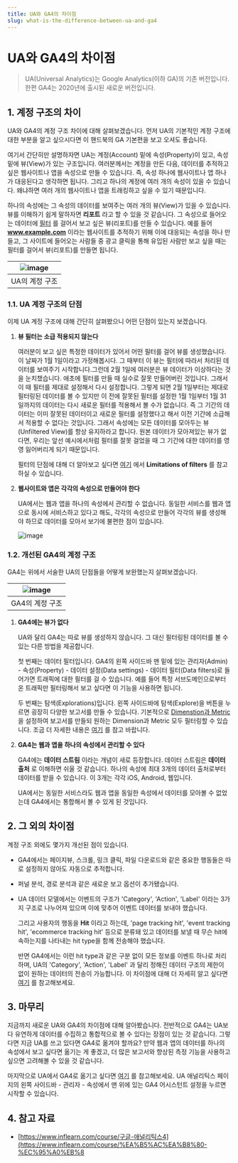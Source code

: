 ```yaml
---
title: UA와 GA4의 차이점
slug: what-is-the-difference-between-ua-and-ga4
---
```


# UA와 GA4의 차이점

> UA(Universal Analytics)는 Google Analytics(이하 GA)의 기존 버전입니다. 한편 GA4는 2020년에 출시된 새로운 버전입니다.

## 1. 계정 구조의 차이

UA와 GA4의 계정 구조 차이에 대해 살펴보겠습니다. 먼저 UA의 기본적인 계정 구조에 대한 부분을 알고 싶으시다면 이 핸드북의 GA 기본편을 보고 오셔도 좋습니다.

여기서 간단히만 설명하자면 UA는 계정(Account) 밑에 속성(Property)이 있고, 속성 밑에 뷰(View)가 있는 구조입니다. 여러분께서는 계정을 만든 다음, 데이터를 추적하고 싶은 웹사이트나 앱을 속성으로 만들 수 있습니다. 즉, 속성 하나에 웹사이트나 앱 하나가 대응된다고 생각하면 됩니다. 그리고 하나의 계정에 여러 개의 속성이 있을 수 있습니다. 왜냐하면 여러 개의 웹사이트나 앱을 트래킹하고 싶을 수 있기 때문입니다.

하나의 속성에는 그 속성의 데이터를 보여주는 여러 개의 뷰(View)가 있을 수 있습니다. 뷰를 이해하기 쉽게 말하자면 **리포트** 라고 할 수 있을 것 같습니다. 그 속성으로 들어오는 데이터에 [필터](https://support.google.com/analytics/topic/1032939) 를 걸어서 보고 싶은 뷰(리포트)를 만들 수 있습니다. 예를 들어 **www.example.com** 이라는 웹사이트를 추적하기 위해 이에 대응되는 속성을 하나 만들고, 그 사이트에 들어오는 사람들 중 광고 클릭을 통해 유입된 사람만 보고 싶을 때는 필터를 걸어서 뷰(리포트)를 만들면 됩니다.

| ![image](https://user-images.githubusercontent.com/46309894/131212192-c486ee48-f2b0-411b-9180-728d7d6b8b5f.png) |
| :-------------------------------------------------------------------------------------------------------------: |
|                                                 UA의 계정 구조                                                  |

### 1.1. UA 계정 구조의 단점

이제 UA 계정 구조에 대해 간단히 살펴봤으니 어떤 단점이 있는지 보겠습니다.

1. **뷰 필터는 소급 적용되지 않는다**

   여러분이 보고 싶은 특정한 데이터가 있어서 어떤 필터를 걸어 뷰를 생성했습니다. 이 날짜가 1월 1일이라고 가정해봅시다. 그 때부터 이 뷰는 필터에 따라서 처리된 데이터를 보여주기 시작합니다.그런데 2월 1일에 여러분은 뷰 데이터가 이상하다는 것을 눈치챘습니다. 애초에 필터를 만들 때 실수로 잘못 만들어버린 것입니다. 그래서 이 때 필터를 제대로 설정해서 다시 설정합니다. 그렇게 되면 2월 1일부터는 제대로 필터링된 데이터를 볼 수 있지만 이 전에 잘못된 필터를 설정한 1월 1일부터 1월 31일까지의 데이터는 다시 새로운 필터를 적용해서 볼 수가 없습니다. 즉 그 기간의 데이터는 이미 잘못된 데이터이고 새로운 필터를 설정했다고 해서 이전 기간에 소급해서 적용할 수 없다는 것입니다. 그래서 속성에는 모든 데이터를 모아두는 뷰(Unfiltered View)를 항상 유지하라고 합니다. 원본 데이터가 모아져있는 뷰가 없다면, 우리는 앞선 예시에서처럼 필터를 잘못 걸었을 때 그 기간에 대한 데이터를 영영 잃어버리게 되기 때문입니다.

   필터의 단점에 대해 더 알아보고 싶다면 [여기](https://support.google.com/analytics/answer/1033162?hl=en#zippy=%2Cin-this-article) 에서 **Limitations of filters** 를 참고하실 수 있습니다.

2. **웹사이트와 앱은 각각의 속성으로 만들어야 한다**

   UA에서는 웹과 앱을 하나의 속성에서 관리할 수 없습니다. 동일한 서비스를 웹과 앱으로 동시에 서비스하고 있다고 해도, 각각의 속성으로 만들어 각각의 뷰를 생성해야 하므로 데이터를 모아서 보기에 불편한 점이 있습니다.

   ![image](https://user-images.githubusercontent.com/46309894/131214423-0c523610-fd0d-416e-9058-e9c1337648d7.png)

### 1.2. 개선된 GA4의 계정 구조

GA4는 위에서 서술한 UA의 단점들을 어떻게 보완했는지 살펴보겠습니다.

| ![image](https://user-images.githubusercontent.com/46309894/131215475-e024a396-1b60-4227-b7d9-c36b7d321660.png) |
| :-------------------------------------------------------------------------------------------------------------: |
|                                                 GA4의 계정 구조                                                 |

1. **GA4에는 뷰가 없다**

   UA와 달리 GA4는 따로 뷰를 생성하지 않습니다. 그 대신 필터링된 데이터를 볼 수 있는 다른 방법을 제공합니다.

   첫 번째는 데이터 필터입니다. GA4의 왼쪽 사이드바 맨 밑에 있는 관리자(Admin) - 속성(Property) - 데이터 설정(Data settings) - 데이터 필터(Data filters)로 들어가면 트래픽에 대한 필터를 걸 수 있습니다. 예를 들어 특정 서브도메인으로부터 온 트래픽만 필터링해서 보고 싶다면 이 기능을 사용하면 됩니다.

   두 번째는 탐색(Explorations)입니다. 왼쪽 사이드바에 탐색(Explore)을 버튼을 누르면 굉장히 다양한 보고서를 만들 수 있습니다. 기본적으로 [Dimenstion과 Metric](https://support.google.com/analytics/answer/1033861?hl=en#zippy=%2Cin-this-article) 을 설정하여 보고서를 만들되 원하는 Dimension과 Metric 모두 필터링할 수 있습니다. 조금 더 자세한 내용은 [여기](https://support.google.com/analytics/answer/7579450?hl=en#zippy=%2Cin-this-article) 를 참고 바랍니다.

2. **GA4는 웹과 앱을 하나의 속성에서 관리할 수 있다**

   GA4에는 **데이터 스트림** 이라는 개념이 새로 등장합니다. 데이터 스트림은 **데이터 출처** 로 이해하면 쉬울 것 같습니다. 하나의 속성에 최대 3개의 데이터 출처로부터 데이터를 받을 수 있습니다. 이 3개는 각각 iOS, Android, 웹입니다.

   UA에서는 동일한 서비스라도 웹과 앱을 동일한 속성에서 데이터를 모아볼 수 없었는데 GA4에서는 통합해서 볼 수 있게 된 것입니다.

## 2. 그 외의 차이점

계정 구조 외에도 몇가지 개선된 점이 있습니다.

- GA4에서는 페이지뷰, 스크롤, 링크 클릭, 파일 다운로드와 같은 중요한 행동들은 따로 설정하지 않아도 자동으로 추적합니다.

- 퍼널 분석, 경로 분석과 같은 새로운 보고 옵션이 추가됐습니다.

- UA 데이터 모델에서는 이벤트의 구조가 'Category', 'Action', 'Label' 이라는 3가지 구조로 나누어져 있으며 이에 맞추어 이벤트 데이터를 보내야 했습니다.

  그리고 사용자의 행동을 **Hit** 이라고 하는데, 'page tracking hit', 'event tracking hit', 'ecommerce tracking hit' 등으로 분류돼 있고 데이터를 보낼 때 무슨 hit에 속하는지를 나타내는 hit type을 함께 전송해야 했습니다.

  반면 GA4에서는 이런 hit type과 같은 구분 없이 모든 정보를 이벤트 하나로 처리하며, UA의 'Category', 'Action', 'Label' 과 달리 정해진 데이터 구조의 제한이 없이 원하는 데이터의 전송이 가능합니다. 이 차이점에 대해 더 자세히 알고 싶다면 [여기](https://support.google.com/analytics/answer/9964640?hl=en&ref_topic=10737980#zippy=%2Cin-this-article) 를 참고해보세요.

## 3. 마무리

지금까지 새로운 UA와 GA4의 차이점에 대해 알아봤습니다. 전반적으로 GA4는 UA보다 유연하게 데이터를 수집하고 통합적으로 볼 수 있다는 장점이 있는 것 같습니다. 그렇다면 지금 UA를 쓰고 있다면 GA4로 옮겨야 할까요? 만약 웹과 앱의 데이터를 하나의 속성에서 보고 싶다면 옮기는 게 좋겠고, 더 많은 보고서와 향상된 측정 기능을 사용하고 싶으면 고려해볼 수 있을 것 같습니다.

마지막으로 UA에서 GA4로 옮기고 싶다면 [여기](https://support.google.com/analytics/answer/10312255?hl=en) 를 참고해보세요. UA 애널리틱스 페이지의 왼쪽 사이드바 - 관리자 - 속성에서 맨 위에 있는 GA4 어시스턴트 설정을 누르면 시작할 수 있습니다.

## 4. 참고 자료

- [https://www.inflearn.com/course/구글-애널리틱스4](https://www.inflearn.com/course/%EA%B5%AC%EA%B8%80-%EC%95%A0%EB%8